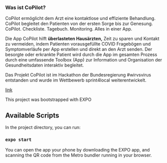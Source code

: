### Was ist CoPilot?

CoPilot ermöglicht dem Arzt eine kontaktlose und effiziente Behandlung.<br/>
CoPilot begleitet den Patienten von der ersten Sorge bis zur Genesung.<br/>
CoPilot. Checkliste. Tagebuch. Monitoring. Alles in einer App.

Die App CoPilot hilft **überlasteten Hausärzten,** Zeit zu sparen und Kontakt zu vermeiden, indem Patienten vorausgefüllte COVID Fragebögen und Symptomverläufe per App erstellen und direkt an den Arzt senden.
Der besorgte oder erkrankte Patient wird durch die App im gesamten
Prozess durch eine umfassende Toolbox (App) zur Information und
Organisation der Gesundheitsdaten interaktiv begleitet.<br/>

Das Projekt CoPilot ist im Hackathon der Bundesregierung #wirvsvirus entstanden und wurde im Wettbewerb sprint4local weiterentwickelt.<br/>

[link](https://devpost.com/software/copilot-dein-begleiter-fur-deine-gesundheit)


This project was bootstrapped with EXPO

## Available Scripts

In the project directory, you can run:

### `expo start`

You can open the app your phone by downloading the EXPO app, and scanning the QR code from the Metro bundler running in your browser.





